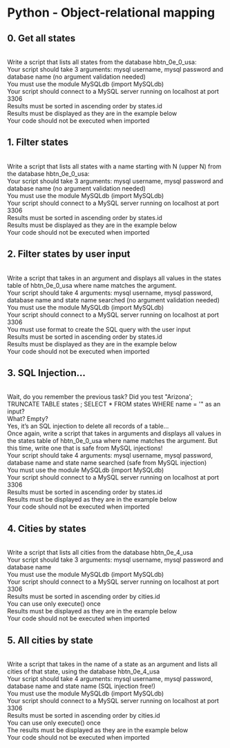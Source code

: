 <h1>Python - Object-relational mapping</h1>
<h2>0. Get all states</h2>
<br>
Write a script that lists all states from the database hbtn_0e_0_usa:
<br>
Your script should take 3 arguments: mysql username, mysql password and database name (no argument validation needed)
<br>You must use the module MySQLdb (import MySQLdb)
<br>Your script should connect to a MySQL server running on localhost at port 3306
<br>Results must be sorted in ascending order by states.id
<br>Results must be displayed as they are in the example below
<br>Your code should not be executed when imported
<br>
<h2>1. Filter states</h2>
<br>
Write a script that lists all states with a name starting with N (upper N) from the database hbtn_0e_0_usa:
<br>
Your script should take 3 arguments: mysql username, mysql password and database name (no argument validation needed)
<br>You must use the module MySQLdb (import MySQLdb)
<br>Your script should connect to a MySQL server running on localhost at port 3306
<br>Results must be sorted in ascending order by states.id
<br>Results must be displayed as they are in the example below
<br>Your code should not be executed when imported
<br>
<h2>2. Filter states by user input</h2>
<br>
Write a script that takes in an argument and displays all values in the states table of hbtn_0e_0_usa where name matches the argument.
<br>
Your script should take 4 arguments: mysql username, mysql password, database name and state name searched (no argument validation needed)<br>
You must use the module MySQLdb (import MySQLdb)<br>
Your script should connect to a MySQL server running on localhost at port 3306<br>
You must use format to create the SQL query with the user input<br>
Results must be sorted in ascending order by states.id<br>
Results must be displayed as they are in the example below<br>
Your code should not be executed when imported<br>
<h2>3. SQL Injection...</h2>
<br>
Wait, do you remember the previous task? Did you test "Arizona'; TRUNCATE TABLE states ; SELECT * FROM states WHERE name = '" as an input?
<br>
What? Empty?
<br>
Yes, it’s an SQL injection to delete all records of a table…
<br>
Once again, write a script that takes in arguments and displays all values in the states table of hbtn_0e_0_usa where name matches the argument. But this time, write one that is safe from MySQL injections!
<br>
Your script should take 4 arguments: mysql username, mysql password, database name and state name searched (safe from MySQL injection)<br>
You must use the module MySQLdb (import MySQLdb)<br>
Your script should connect to a MySQL server running on localhost at port 3306<br>
Results must be sorted in ascending order by states.id<br>
Results must be displayed as they are in the example below<br>
Your code should not be executed when imported<br>
<h2>4. Cities by states</h2>
<br>
Write a script that lists all cities from the database hbtn_0e_4_usa
<br>
Your script should take 3 arguments: mysql username, mysql password and database name<br>
You must use the module MySQLdb (import MySQLdb)<br>
Your script should connect to a MySQL server running on localhost at port 3306<br>
Results must be sorted in ascending order by cities.id<br>
You can use only execute() once<br>
Results must be displayed as they are in the example below<br>
Your code should not be executed when imported<br>
<h2>5. All cities by state</h2>
<br>
Write a script that takes in the name of a state as an argument and lists all cities of that state, using the database hbtn_0e_4_usa
<br>
Your script should take 4 arguments: mysql username, mysql password, database name and state name (SQL injection free!)<br>
You must use the module MySQLdb (import MySQLdb)<br>
Your script should connect to a MySQL server running on localhost at port 3306<br>
Results must be sorted in ascending order by cities.id<br>
You can use only execute() once<br>
The results must be displayed as they are in the example below<br>
Your code should not be executed when imported<br>